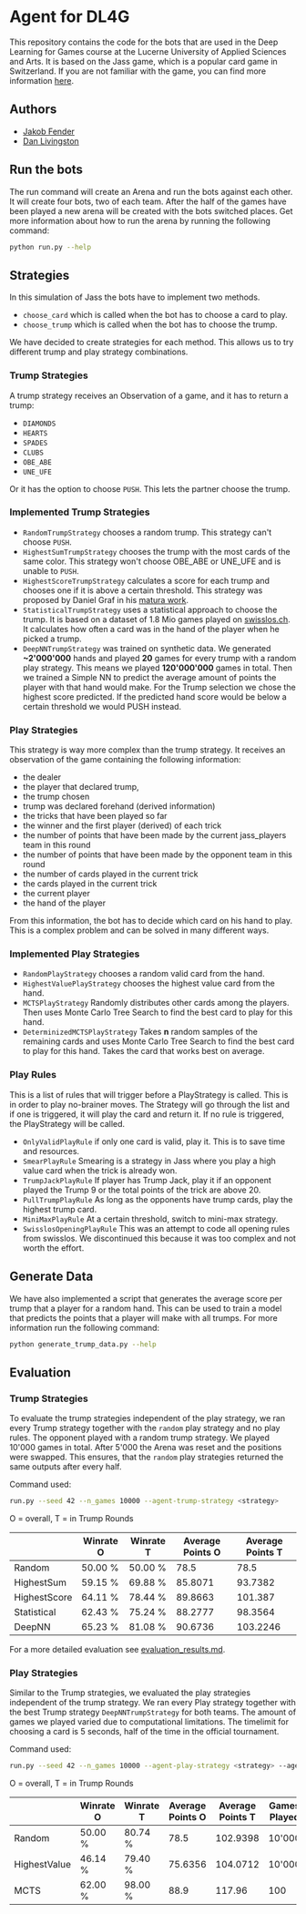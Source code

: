 # Agent for DL4G

This repository contains the code for the bots that are used in the Deep Learning for Games course at the Lucerne
University of Applied Sciences and Arts. It is based on the Jass game, which is a popular card game in Switzerland.
If you are not familiar with the game, you can find more information
[here](https://www.swisslos.ch/en/jass/informations/jass-rules/principles-of-jass.html).

## Authors

- [Jakob Fender](https://github.com/JakobFenderHSLU)
- [Dan Livingston](https://github.com/danlivingston)

## Run the bots

The run command will create an Arena and run the bots against each other. It will create four bots, two of each team.
After the half of the games have been played a new arena will be created with the bots switched places. Get more
information about how to run the arena by running the following command:

```bash
python run.py --help
```

## Strategies

In this simulation of Jass the bots have to implement two methods.

- `choose_card` which is called when the bot has to choose a card to play.
- `choose_trump` which is called when the bot has to choose the trump.

We have decided to create strategies for each method. This allows us to try different trump and play strategy
combinations.

### Trump Strategies

A trump strategy receives an Observation of a game, and it has to return a trump:

- `DIAMONDS`
- `HEARTS`
- `SPADES`
- `CLUBS`
- `OBE_ABE`
- `UNE_UFE`

Or it has the option to choose `PUSH`. This lets the partner choose the trump.

### Implemented Trump Strategies

- `RandomTrumpStrategy` chooses a random trump. This strategy can't choose `PUSH`.
- `HighestSumTrumpStrategy` chooses the trump with the most cards of the same color. This strategy won't choose
  OBE_ABE or UNE_UFE and is unable to `PUSH`.
- `HighestScoreTrumpStrategy` calculates a score for each trump and chooses one if it is above a certain threshold.
  This strategy was proposed by Daniel Graf in
  his [matura work](https://dgraf.ch/d/Kanti/Jassen_auf_Basis_der_Spieltheorie-Daniel_Graf.pdf).
- `StatisticalTrumpStrategy` uses a statistical approach to choose the trump. It is based on a dataset of 1.8 Mio games
  played on [swisslos.ch](https://www.swisslos.ch/en/jass/schieber/play.html). It calculates how often a card was in the
  hand of the player when he picked a trump.
- `DeepNNTrumpStrategy` was trained on synthetic data. We generated **~2'000'000** hands and played **20** games for
  every trump with a random play strategy. This means we played **120'000'000** games in total. Then we trained a Simple
  NN to predict the average amount of points the player with that hand would make. For the Trump selection we chose the
  highest score predicted. If the predicted hand score would be below a certain threshold we would PUSH instead.

### Play Strategies

This strategy is way more complex than the trump strategy. It receives an observation of the game containing the
following information:

- the dealer
- the player that declared trump,
- the trump chosen
- trump was declared forehand (derived information)
- the tricks that have been played so far
- the winner and the first player (derived) of each trick
- the number of points that have been made by the current jass_players team in this round
- the number of points that have been made by the opponent team in this round
- the number of cards played in the current trick
- the cards played in the current trick
- the current player
- the hand of the player

From this information, the bot has to decide which card on his hand to play. This is a complex problem and can be
solved in many different ways.

### Implemented Play Strategies

- `RandomPlayStrategy` chooses a random valid card from the hand.
- `HighestValuePlayStrategy` chooses the highest value card from the hand.
- `MCTSPlayStrategy` Randomly distributes other cards among the players. Then uses Monte Carlo Tree Search to find the
  best card to play for this hand.
- `DeterminizedMCTSPlayStrategy` Takes **n** random samples of the remaining cards and uses Monte Carlo Tree Search to
  find the best card to play for this hand. Takes the card that works best on average.

### Play Rules

This is a list of rules that will trigger before a PlayStrategy is called. This is in order to play no-brainer moves.
The Strategy will go through the list and if one is triggered, it will play the card and return it. If no rule is
triggered, the PlayStrategy will be called.

- `OnlyValidPlayRule` if only one card is valid, play it. This is to save time and resources.
- `SmearPlayRule` Smearing is a strategy in Jass where you play a high value card when the trick is already won.
- `TrumpJackPlayRule` If player has Trump Jack, play it if an opponent played the Trump 9 or the total points of the
  trick are above 20.
- `PullTrumpPlayRule` As long as the opponents have trump cards, play the highest trump card.
- `MiniMaxPlayRule` At a certain threshold, switch to mini-max strategy.
- `SwisslosOpeningPlayRule` This was an attempt to code all opening rules from swisslos. We discontinued this because
  it was too complex and not worth the effort.

## Generate Data

We have also implemented a script that generates the average score per trump that a player for a random hand. This can
be used to train a model that predicts the points that a player will make with all trumps. For more information run the
following command:

```bash
python generate_trump_data.py --help
```

## Evaluation

### Trump Strategies

To evaluate the trump strategies independent of the play strategy, we ran every Trump strategy together with the
`random` play strategy and no play rules. The opponent played with a random trump strategy. We played 10'000 games in
total. After 5'000 the Arena was reset and the positions were swapped. This ensures, that the `random` play strategies
returned the same outputs after every half.

Command used:

```bash
run.py --seed 42 --n_games 10000 --agent-trump-strategy <strategy> 
```

O = overall, T = in Trump Rounds

|              | Winrate O | Winrate T | Average Points O | Average Points T |
|--------------|-----------|-----------|------------------|------------------|
| Random       | 50.00 %   | 50.00 %   | 78.5             | 78.5             |
| HighestSum   | 59.15 %   | 69.88 %   | 85.8071          | 93.7382          |
| HighestScore | 64.11 %   | 78.44 %   | 89.8663          | 101.387          |
| Statistical  | 62.43 %   | 75.24 %   | 88.2777          | 98.3564          |
| DeepNN       | 65.23 %   | 81.08 %   | 90.6736          | 103.2246         |

For a more detailed evaluation see [evaluation_results.md](README/evaluation_results.md).

### Play Strategies

Similar to the Trump strategies, we evaluated the play strategies independent of the trump strategy. We ran every Play
strategy together with the best Trump strategy `DeepNNTrumpStrategy` for both teams. The amount of games we played
varied due to computational limitations. The timelimit for choosing a card is 5 seconds, half of the time in the
official tournament.

Command used:

```bash
run.py --seed 42 --n_games 10000 --agent-play-strategy <strategy> --agent-trump-strategy deep_nn --opponent-trump-strategy deep_nn
```

O = overall, T = in Trump Rounds

|              | Winrate O | Winrate T | Average Points O | Average Points T | Games Played |
|--------------|-----------|-----------|------------------|------------------|--------------|
| Random       | 50.00 %   | 80.74 %   | 78.5             | 102.9398         | 10'000       |
| HighestValue | 46.14 %   | 79.40 %   | 75.6356          | 104.0712         | 10'000       |
| MCTS         | 62.00 %   | 98.00 %   | 88.9             | 117.96           | 100          |

